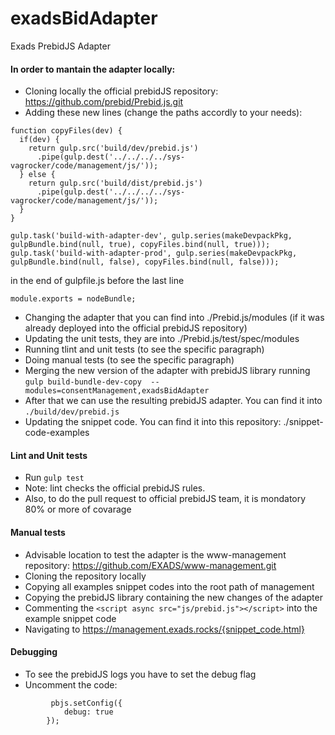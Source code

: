 # exadsBidAdapter
Exads PrebidJS Adapter

#### In order to mantain the adapter locally:

* Cloning locally the official prebidJS repository: https://github.com/prebid/Prebid.js.git
* Adding these new lines (change the paths accordly to your needs): 
```
function copyFiles(dev) {
  if(dev) {
    return gulp.src('build/dev/prebid.js')
      .pipe(gulp.dest('../../../../sys-vagrocker/code/management/js/'));
  } else {
    return gulp.src('build/dist/prebid.js')
      .pipe(gulp.dest('../../../../sys-vagrocker/code/management/js/'));    
  }
}

gulp.task('build-with-adapter-dev', gulp.series(makeDevpackPkg, gulpBundle.bind(null, true), copyFiles.bind(null, true)));
gulp.task('build-with-adapter-prod', gulp.series(makeDevpackPkg, gulpBundle.bind(null, false), copyFiles.bind(null, false)));
```

in the end of gulpfile.js before the last line
```
module.exports = nodeBundle;
```

* Changing the adapter that you can find into ./Prebid.js/modules (if it was already deployed into the official prebidJS repository)
* Updating the unit tests, they are into ./Prebid.js/test/spec/modules
* Running tlint and unit tests (to see the specific paragraph)
* Doing manual tests (to see the specific paragraph)
* Merging the new version of the adapter with prebidJS library running `gulp build-bundle-dev-copy  --modules=consentManagement,exadsBidAdapter`
* After that we can use the resulting prebidJS adapter. You can find it into `./build/dev/prebid.js`
* Updating the snippet code. You can find it into this repository: ./snippet-code-examples

#### Lint and Unit tests
* Run `gulp test`
* Note: lint checks the official prebidJS rules.
* Also, to do the pull request to official prebidJS team, it is mondatory 80% or more of covarage

#### Manual tests
* Advisable location to test the adapter is the www-management repository: https://github.com/EXADS/www-management.git
* Cloning the repository locally
* Copying all examples snippet codes into the root path of management
* Copying the prebidJS library containing the new changes of the adapter
* Commenting the `<script async src="js/prebid.js"></script>` into the example snippet code
* Navigating to https://management.exads.rocks/{snippet_code.html}

#### Debugging
* To see the prebidJS logs you have to set the debug flag
* Uncomment the code:
```
         pbjs.setConfig({
            debug: true
        });
```
